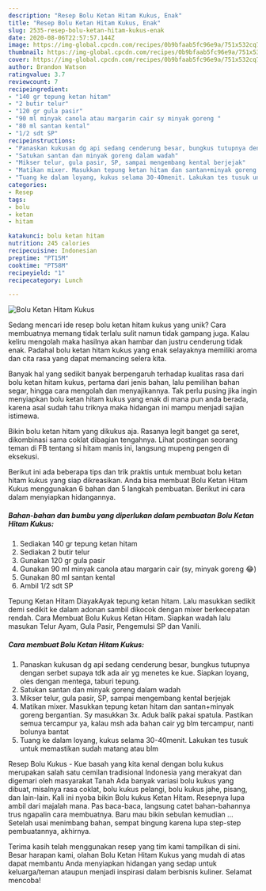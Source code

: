 ```yaml
---
description: "Resep Bolu Ketan Hitam Kukus, Enak"
title: "Resep Bolu Ketan Hitam Kukus, Enak"
slug: 2535-resep-bolu-ketan-hitam-kukus-enak
date: 2020-08-06T22:57:57.144Z
image: https://img-global.cpcdn.com/recipes/0b9bfaab5fc96e9a/751x532cq70/bolu-ketan-hitam-kukus-foto-resep-utama.jpg
thumbnail: https://img-global.cpcdn.com/recipes/0b9bfaab5fc96e9a/751x532cq70/bolu-ketan-hitam-kukus-foto-resep-utama.jpg
cover: https://img-global.cpcdn.com/recipes/0b9bfaab5fc96e9a/751x532cq70/bolu-ketan-hitam-kukus-foto-resep-utama.jpg
author: Brandon Watson
ratingvalue: 3.7
reviewcount: 7
recipeingredient:
- "140 gr tepung ketan hitam"
- "2 butir telur"
- "120 gr gula pasir"
- "90 ml minyak canola atau margarin cair sy minyak goreng "
- "80 ml santan kental"
- "1/2 sdt SP"
recipeinstructions:
- "Panaskan kukusan dg api sedang cenderung besar, bungkus tutupnya dengan serbet supaya tdk ada air yg menetes ke kue. Siapkan loyang, oles dengan mentega, taburi tepung."
- "Satukan santan dan minyak goreng dalam wadah"
- "Mikser telur, gula pasir, SP, sampai mengembang kental berjejak"
- "Matikan mixer. Masukkan tepung ketan hitam dan santan+minyak goreng bergantian. Sy masukkan 3x. Aduk balik pakai spatula. Pastikan semua tercampur ya, kalau msh ada bahan cair yg blm tercampur, nanti bolunya bantat"
- "Tuang ke dalam loyang, kukus selama 30-40menit. Lakukan tes tusuk untuk memastikan sudah matang atau blm"
categories:
- Resep
tags:
- bolu
- ketan
- hitam

katakunci: bolu ketan hitam 
nutrition: 245 calories
recipecuisine: Indonesian
preptime: "PT15M"
cooktime: "PT58M"
recipeyield: "1"
recipecategory: Lunch

---
```



![Bolu Ketan Hitam Kukus](https://img-global.cpcdn.com/recipes/0b9bfaab5fc96e9a/751x532cq70/bolu-ketan-hitam-kukus-foto-resep-utama.jpg)

Sedang mencari ide resep bolu ketan hitam kukus yang unik? Cara membuatnya memang tidak terlalu sulit namun tidak gampang juga. Kalau keliru mengolah maka hasilnya akan hambar dan justru cenderung tidak enak. Padahal bolu ketan hitam kukus yang enak selayaknya memiliki aroma dan cita rasa yang dapat memancing selera kita.

Banyak hal yang sedikit banyak berpengaruh terhadap kualitas rasa dari bolu ketan hitam kukus, pertama dari jenis bahan, lalu pemilihan bahan segar, hingga cara mengolah dan menyajikannya. Tak perlu pusing jika ingin menyiapkan bolu ketan hitam kukus yang enak di mana pun anda berada, karena asal sudah tahu triknya maka hidangan ini mampu menjadi sajian istimewa.

Bikin bolu ketan hitam yang dikukus aja. Rasanya legit banget ga seret, dikombinasi sama coklat dibagian tengahnya. Lihat postingan seorang teman di FB tentang si hitam manis ini, langsung mupeng pengen di eksekusi.


Berikut ini ada beberapa tips dan trik praktis untuk membuat bolu ketan hitam kukus yang siap dikreasikan. Anda bisa membuat Bolu Ketan Hitam Kukus menggunakan 6 bahan dan 5 langkah pembuatan. Berikut ini cara dalam menyiapkan hidangannya.

<!--inarticleads1-->

##### Bahan-bahan dan bumbu yang diperlukan dalam pembuatan Bolu Ketan Hitam Kukus:

1. Sediakan 140 gr tepung ketan hitam
1. Sediakan 2 butir telur
1. Gunakan 120 gr gula pasir
1. Gunakan 90 ml minyak canola atau margarin cair (sy, minyak goreng 😂)
1. Gunakan 80 ml santan kental
1. Ambil 1/2 sdt SP


Tepung Ketan Hitam DiayakAyak tepung ketan hitam. Lalu masukkan sedikit demi sedikit ke dalam adonan sambil dikocok dengan mixer berkecepatan rendah. Cara Membuat Bolu Kukus Ketan Hitam. Siapkan wadah lalu masukan Telur Ayam, Gula Pasir, Pengemulsi SP dan Vanili. 

<!--inarticleads2-->

##### Cara membuat Bolu Ketan Hitam Kukus:

1. Panaskan kukusan dg api sedang cenderung besar, bungkus tutupnya dengan serbet supaya tdk ada air yg menetes ke kue. Siapkan loyang, oles dengan mentega, taburi tepung.
1. Satukan santan dan minyak goreng dalam wadah
1. Mikser telur, gula pasir, SP, sampai mengembang kental berjejak
1. Matikan mixer. Masukkan tepung ketan hitam dan santan+minyak goreng bergantian. Sy masukkan 3x. Aduk balik pakai spatula. Pastikan semua tercampur ya, kalau msh ada bahan cair yg blm tercampur, nanti bolunya bantat
1. Tuang ke dalam loyang, kukus selama 30-40menit. Lakukan tes tusuk untuk memastikan sudah matang atau blm


Resep Bolu Kukus - Kue basah yang kita kenal dengan bolu kukus merupakan salah satu cemilan tradisional Indonesia yang merakyat dan digemari oleh masyarakat Tanah Ada banyak variasi bolu kukus yang dibuat, misalnya rasa coklat, bolu kukus pelangi, bolu kukus jahe, pisang, dan lain-lain. Kali ini nyoba bikin Bolu kukus Ketan Hitam. Resepnya lupa ambil dari majalah mana. Pas baca-baca, langsung catet bahan-bahannya trus ngapalin cara membuatnya. Baru mau bikin sebulan kemudian … Setelah usai menimbang bahan, sempat bingung karena lupa step-step pembuatannya, akhirnya. 

Terima kasih telah menggunakan resep yang tim kami tampilkan di sini. Besar harapan kami, olahan Bolu Ketan Hitam Kukus yang mudah di atas dapat membantu Anda menyiapkan hidangan yang sedap untuk keluarga/teman ataupun menjadi inspirasi dalam berbisnis kuliner. Selamat mencoba!
